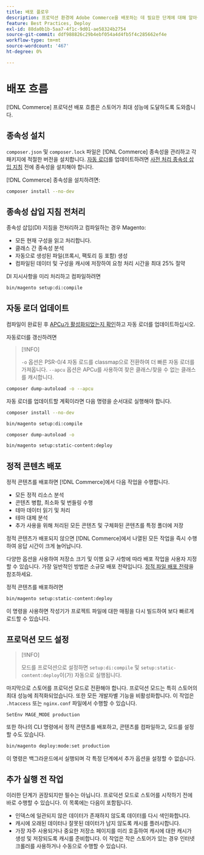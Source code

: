 ```yaml
---
title: 배포 플로우
description: 프로덕션 환경에 Adobe Commerce을 배포하는 데 필요한 단계에 대해 알아봅니다.
feature: Best Practices, Deploy
exl-id: 88da0b1b-5aa7-4f1c-9d01-ae58324b2754
source-git-commit: ddf988826c29b4ebf054a4d4fb5f4c285662ef4e
workflow-type: tm+mt
source-wordcount: '467'
ht-degree: 0%

---
```


# 배포 흐름

[!DNL Commerce] 프로덕션 배포 흐름은 스토어가 최대 성능에 도달하도록 도와줍니다.

## 종속성 설치

`composer.json` 및 `composer.lock` 파일은 [!DNL Commerce] 종속성을 관리하고 각 패키지에 적절한 버전을 설치합니다. [자동 로더](#update-the-autoloader)를 업데이트하려면 [사전 처리 종속성 삽입 지침](#preprocess-dependency-injection-instructions) 전에 종속성을 설치해야 합니다.

[!DNL Commerce] 종속성을 설치하려면:

```bash
composer install --no-dev
```

## 종속성 삽입 지침 전처리

종속성 삽입(DI) 지침을 전처리하고 컴파일하는 경우 Magento:

* 모든 현재 구성을 읽고 처리합니다.
* 클래스 간 종속성 분석
* 자동으로 생성된 파일(프록시, 팩토리 등 포함) 생성
* 컴파일된 데이터 및 구성을 캐시에 저장하여 요청 처리 시간을 최대 25% 절약

DI 지시사항을 미리 처리하고 컴파일하려면

```bash
bin/magento setup:di:compile
```

## 자동 로더 업데이트

컴파일이 완료된 후 [APCu가 활성화되었는지 확인](../performance/software.md#php-settings)하고 자동 로더를 업데이트하십시오.

자동로더를 갱신하려면

>[!INFO]
>
>`-o` 옵션은 PSR-0/4 자동 로드를 classmap으로 전환하여 더 빠른 자동 로더를 가져옵니다. `--apcu` 옵션은 APCu를 사용하여 찾은 클래스/찾을 수 없는 클래스를 캐시합니다.

```bash
composer dump-autoload -o --apcu
```

자동 로더를 업데이트할 계획이라면 다음 명령을 순서대로 실행해야 합니다.

```bash
composer install --no-dev
```

```bash
bin/magento setup:di:compile
```

```bash
composer dump-autoload -o
```

```bash
bin/magento setup:static-content:deploy
```

## 정적 콘텐츠 배포

정적 콘텐츠를 배포하면 [!DNL Commerce]에서 다음 작업을 수행합니다.

* 모든 정적 리소스 분석
* 콘텐츠 병합, 최소화 및 번들링 수행
* 테마 데이터 읽기 및 처리
* 테마 대체 분석
* 추가 사용을 위해 처리된 모든 콘텐츠 및 구체화된 콘텐츠를 특정 폴더에 저장

정적 콘텐츠가 배포되지 않으면 [!DNL Commerce]에서 나열된 모든 작업을 즉시 수행하여 응답 시간이 크게 늘어납니다.

다양한 옵션을 사용하여 저장소 크기 및 이행 요구 사항에 따라 배포 작업을 사용자 지정할 수 있습니다. 가장 일반적인 방법은 소규모 배포 전략입니다. [정적 파일 배포 전략](../configuration/cli/static-view-file-strategy.md)을 참조하세요.

정적 콘텐츠를 배포하려면

```bash
bin/magento setup:static-content:deploy
```

이 명령을 사용하면 작성기가 프로젝트 파일에 대한 매핑을 다시 빌드하여 보다 빠르게 로드할 수 있습니다.

## 프로덕션 모드 설정

>[!INFO]
>
>모드를 프로덕션으로 설정하면 `setup:di:compile` 및 `setup:static-content:deploy`이(가) 자동으로 실행됩니다.

마지막으로 스토어를 프로덕션 모드로 전환해야 합니다. 프로덕션 모드는 특히 스토어의 최대 성능에 최적화되었습니다. 또한 모든 개발자별 기능을 비활성화합니다. 이 작업은 `.htaccess` 또는 `nginx.conf` 파일에서 수행할 수 있습니다.

`SetEnv MAGE_MODE production`

또한 하나의 CLI 명령에서 정적 콘텐츠를 배포하고, 콘텐츠를 컴파일하고, 모드를 설정할 수도 있습니다.

```bash
bin/magento deploy:mode:set production
```

이 명령은 백그라운드에서 실행되며 각 특정 단계에서 추가 옵션을 설정할 수 없습니다.

## 추가 실행 전 작업

이러한 단계가 권장되지만 필수는 아닙니다. 프로덕션 모드로 스토어를 시작하기 전에 바로 수행할 수 있습니다. 이 목록에는 다음이 포함됩니다.

* 인덱스에 일관되지 않은 데이터가 존재하지 않도록 데이터를 다시 색인화합니다.
* 캐시에 오래된 데이터나 잘못된 데이터가 남지 않도록 캐시를 플러시합니다.
* 가장 자주 사용되거나 중요한 저장소 페이지를 미리 호출하여 캐시에 대한 캐시가 생성 및 저장되도록 캐시를 준비합니다. 이 작업은 작은 스토어가 있는 경우 인터넷 크롤러를 사용하거나 수동으로 수행할 수 있습니다.
